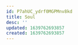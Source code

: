 ```yaml
---
id: P7ahUC_ydrf0MGPMnv8kd
title: Soul
desc: ''
updated: 1639762693857
created: 1639762693857
---
```


